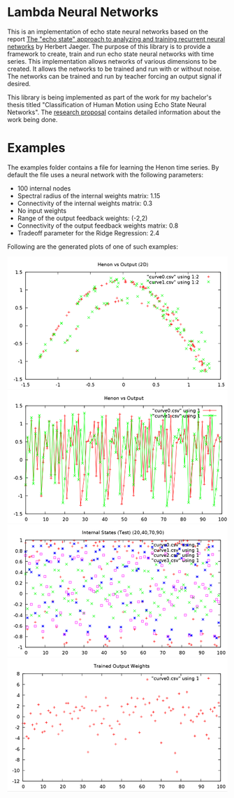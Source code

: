 Lambda Neural Networks
===

This is an implementation of echo state neural networks based on the report [The "echo state" approach to analyzing and training recurrent neural networks](http://minds.jacobs-university.de/sites/default/files/uploads/papers/EchoStatesTechRep.pdf) by Herbert Jaeger. The purpose of this library is to provide a framework to create, train and run echo state neural networks with time series. This implementation allows networks of various dimensions to be created. It allows the networks to be trained and run with or without noise. The networks can be trained and run by teacher forcing an output signal if desired.

This library is being implemented as part of the work for my bachelor's thesis titled "Classification of Human Motion using Echo State Neural Networks". The [research proposal](https://github.com/netogallo/LambdaNN/blob/master/Research%20Proposal.pdf?raw=true) contains detailed information about the work being done.

# Examples

The examples folder contains a file for learning the Henon time series. By default the file uses a neural network with the following parameters:

 * 100 internal nodes
 * Spectral radius of the internal weights matrix: 1.15
 * Connectivity of the internal weights matrix: 0.3
 * No input weights
 * Range of the output feedback weights: (-2,2)
 * Connectivity of the output feedback weights matrix: 0.8
 * Tradeoff parameter for the Ridge Regression: 2.4

Following are the generated plots of one of such examples:

![Henon output vs network output (2d)](Extra/henon_vs_nn_2d.png)
![Henon output vs network output](Extra/henon_vs_nn.png)
![Internal states during testing](Extra/internal_states_testing.png)
![Trained output weights](Extra/output_weights.png)